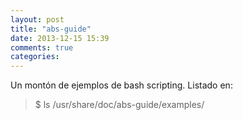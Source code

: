 ```yaml
---
layout: post
title: "abs-guide"
date: 2013-12-15 15:39
comments: true
categories: 
---
```

Un montón de ejemplos de bash scripting. Listado en:

>$ ls /usr/share/doc/abs-guide/examples/

